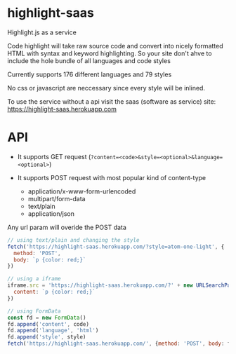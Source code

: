 # highlight-saas
Highlight.js as a service

Code highlight will take raw source code and convert into nicely formatted HTML with syntax and keyword highlighting.
So your site don't ahve to include the hole bundle of all languages and code styles

Currently supports 176 different languages and 79 styles

No css or javascript are neccessary since every style will be inlined.

To use the service without a api visit the saas (software as service) site: https://highlight-saas.herokuapp.com

# API

- It supports GET request (`?content=<code>&style=<optional>&language=<optional>`)
- It supports POST request with most popular kind of content-type

  - application/x-www-form-urlencoded
  - multipart/form-data
  - text/plain
  - application/json

Any url param will overide the POST data

```js
// using text/plain and changing the style
fetch('https://highlight-saas.herokuapp.com/?style=atom-one-light', {
  method: 'POST',
  body: `p {color: red;}`
})

// using a iframe
iframe.src = 'https://highlight-saas.herokuapp.com/?' + new URLSearchParams({
  content: `p {color: red;}`
})

// using FormData
const fd = new FormData()
fd.append('content', code)
fd.append('language', 'html')
fd.append('style', style)
fetch('https://highlight-saas.herokuapp.com/', {method: 'POST', body: fd})
```
